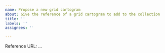 ```yaml
---
name: Propose a new grid cartogram
about: Give the reference of a grid cartogram to add to the collection
title: ''
labels: ''
assignees: ''

---
```


Reference URL: ...
